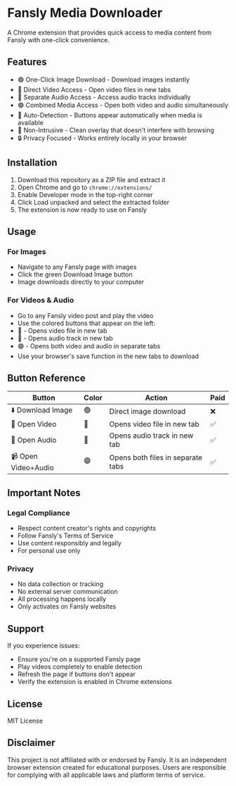 # Fansly Media Downloader

A Chrome extension that provides quick access to media content from Fansly with one-click convenience.

## Features

- 🟢 One-Click Image Download - Download images instantly
- 🔴 Direct Video Access - Open video files in new tabs
- 🔵 Separate Audio Access - Access audio tracks individually
- 🟣 Combined Media Access - Open both video and audio simultaneously
- 🎯 Auto-Detection - Buttons appear automatically when media is available
- 📱 Non-Intrusive - Clean overlay that doesn't interfere with browsing
- 🔒 Privacy Focused - Works entirely locally in your browser

## Installation

1. Download this repository as a ZIP file and extract it
2. Open Chrome and go to `chrome://extensions/`
3. Enable Developer mode in the top-right corner
4. Click Load unpacked and select the extracted folder
5. The extension is now ready to use on Fansly

## Usage

### For Images
- Navigate to any Fansly page with images
- Click the green Download Image button
- Image downloads directly to your computer

### For Videos & Audio
- Go to any Fansly video post and play the video
- Use the colored buttons that appear on the left:
- 🔴 - Opens video file in new tab
- 🔵 - Opens audio track in new tab  
- 🟣 - Opens both video and audio in separate tabs
- Use your browser's save function in the new tabs to download

## Button Reference

| Button | Color | Action |Paid|
|--------|-------|--------|------------------|
| ⬇️ Download Image | 🟢 | Direct image download |❌
| 🎥 Open Video | 🔴 | Opens video file in new tab | ✅️
| 🎵 Open Audio | 🔵 | Opens audio track in new tab | ✅️
| 📹 Open Video+Audio | 🟣 | Opens both files in separate tabs |✅️

## Important Notes

### Legal Compliance
- Respect content creator's rights and copyrights
- Follow Fansly's Terms of Service
- Use content responsibly and legally
- For personal use only

### Privacy
- No data collection or tracking
- No external server communication  
- All processing happens locally
- Only activates on Fansly websites

## Support

If you experience issues:
- Ensure you're on a supported Fansly page
- Play videos completely to enable detection
- Refresh the page if buttons don't appear
- Verify the extension is enabled in Chrome extensions

## License

MIT License

## Disclaimer

This project is not affiliated with or endorsed by Fansly. It is an independent browser extension created for educational purposes. Users are responsible for complying with all applicable laws and platform terms of service.
